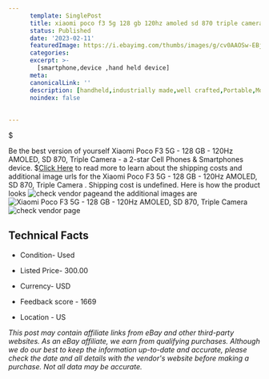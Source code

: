 ```yaml
---
      template: SinglePost
      title: xiaomi poco f3 5g 128 gb 120hz amoled sd 870 triple camera 
      status: Published
      date: '2023-02-11'
      featuredImage: https://i.ebayimg.com/thumbs/images/g/cv0AAOSw-EBj1qvA/s-l225.jpg
      categories: 
      excerpt: >-
        [smartphone,device ,hand held device]
      meta:
      canonicalLink: ''
      description: [handheld,industrially made,well crafted,Portable,Mobile,Compact,Convenient,Lightweight,Maneuverable,Man-portable,Miniature,Carriable,Hand-held,Light,Holdable,Transportable,Mobile device,Pocket-sized,On-the-go,Wireless,Cordless,Compact size,Convenient size, smartphone,device ,hand held device]
      noindex: false
      
        
---
```

$

Be the best version of yourself Xiaomi Poco F3 5G - 128 GB - 120Hz AMOLED, SD 870, Triple Camera  - a 2-star Cell Phones & Smartphones device.
$[Click Here](https://www.ebay.com/itm/234884102235?hash=item36b02ef85b%3Ag%3Acv0AAOSw-EBj1qvA&mkevt=1&mkcid=1&mkrid=711-53200-19255-0&campid=%253CePNCampaignId%253E&customid=%253CreferenceId%253E&toolid=10049) to read more to learn about the shipping costs and additional image urls for the Xiaomi Poco F3 5G - 128 GB - 120Hz AMOLED, SD 870, Triple Camera . Shipping cost is undefined. Here is how the product looks ![check vendor page](https://i.ebayimg.com/thumbs/images/g/cv0AAOSw-EBj1qvA/s-l225.jpg)and the additional images are![Xiaomi Poco F3 5G - 128 GB - 120Hz AMOLED, SD 870, Triple Camera ](https://i.ebayimg.com/images/g/cv0AAOSw-EBj1qvA/s-l1600.jpg)![check vendor page](https://origin-galleryplus.ebayimg.com/ws/web/234884102235_2_0_1/225x225.jpg,https://origin-galleryplus.ebayimg.com/ws/web/234884102235_3_0_1/225x225.jpg,https://origin-galleryplus.ebayimg.com/ws/web/234884102235_4_0_1/225x225.jpg,https://origin-galleryplus.ebayimg.com/ws/web/234884102235_5_0_1/225x225.jpg,https://origin-galleryplus.ebayimg.com/ws/web/234884102235_6_0_1/225x225.jpg,https://origin-galleryplus.ebayimg.com/ws/web/234884102235_7_0_1/225x225.jpg)



 ## Technical Facts 



     
      

 - Condition- Used 


      

 - Listed Price- 300.00 


      

 - Currency- USD 


      

 - Feedback score - 1669 


      

 - Location - US 


      
      

 *_This post may contain affiliate links from eBay and other third-party websites. As an eBay affiliate, we earn from qualifying purchases. Although we do our best to keep the information up-to-date and accurate, please check the date and all details with the vendor's website before making a purchase. Not all data may be accurate._*






